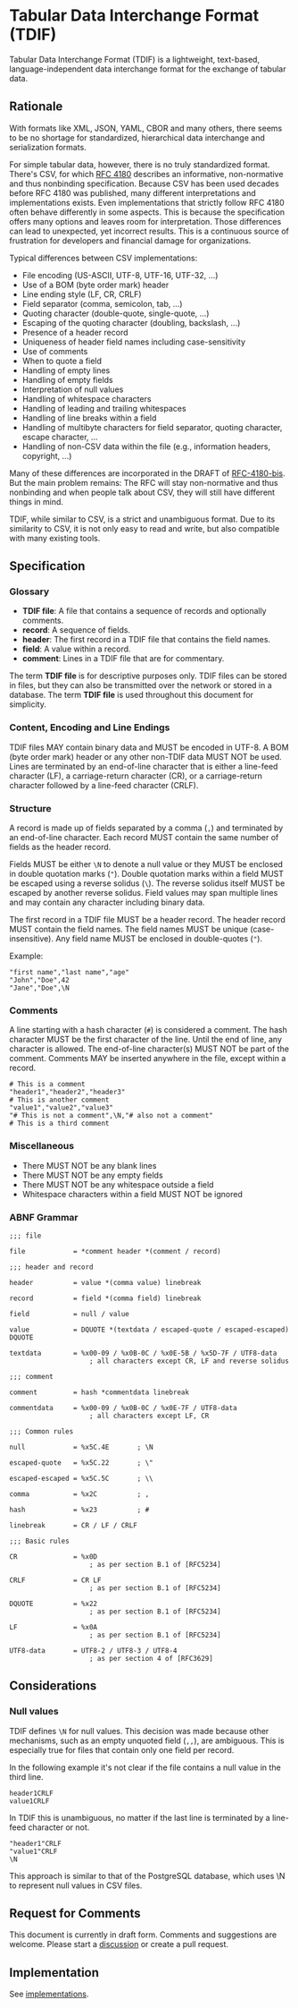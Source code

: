 # Tabular Data Interchange Format (TDIF)

Tabular Data Interchange Format (TDIF) is a lightweight, text-based, language-independent data interchange format for
the exchange of tabular data.

## Rationale

With formats like XML, JSON, YAML, CBOR and many others, there seems to be no shortage for standardized, hierarchical
data interchange and serialization formats.

For simple tabular data, however, there is no truly standardized format. There's CSV, for
which [RFC 4180](https://datatracker.ietf.org/doc/html/rfc4180) describes an informative, non-normative and thus
nonbinding specification. Because CSV has been used decades before RFC 4180 was published, many different
interpretations and implementations exists. Even implementations that strictly follow RFC 4180 often behave differently
in some aspects. This is because the specification offers many options and leaves room for interpretation.
Those differences can lead to unexpected, yet incorrect results. This is a continuous source of frustration for
developers and financial damage for organizations.

Typical differences between CSV implementations:

- File encoding (US-ASCII, UTF-8, UTF-16, UTF-32, ...)
- Use of a BOM (byte order mark) header
- Line ending style (LF, CR, CRLF)
- Field separator (comma, semicolon, tab, ...)
- Quoting character (double-quote, single-quote, ...)
- Escaping of the quoting character (doubling, backslash, ...)
- Presence of a header record
- Uniqueness of header field names including case-sensitivity
- Use of comments
- When to quote a field
- Handling of empty lines
- Handling of empty fields
- Interpretation of null values
- Handling of whitespace characters
- Handling of leading and trailing whitespaces
- Handling of line breaks within a field
- Handling of multibyte characters for field separator, quoting character, escape character, ...
- Handling of non-CSV data within the file (e.g., information headers, copyright, ...)

Many of these differences are incorporated in the DRAFT
of [RFC-4180-bis](https://datatracker.ietf.org/doc/html/draft-shafranovich-rfc4180-bis). But the main problem remains:
The RFC will stay non-normative and thus nonbinding and when people talk about CSV, they will still have different
things in mind.

TDIF, while similar to CSV, is a strict and unambiguous format. Due to its similarity to CSV, it is not only easy to
read and write, but also compatible with many existing tools.

## Specification

### Glossary

- **TDIF file**: A file that contains a sequence of records and optionally comments.
- **record**: A sequence of fields.
- **header**: The first record in a TDIF file that contains the field names.
- **field**: A value within a record.
- **comment**: Lines in a TDIF file that are for commentary.

The term **TDIF file** is for descriptive purposes only. TDIF files can be stored in files, but they can also be
transmitted over the network or stored in a database. The term **TDIF file** is used throughout this document for
simplicity.

### Content, Encoding and Line Endings

TDIF files MAY contain binary data and MUST be encoded in UTF-8. A BOM (byte order mark) header or any other non-TDIF
data MUST NOT be used. Lines are terminated by an end-of-line character that is either a line-feed character (LF), a
carriage-return character (CR), or a carriage-return character followed by a line-feed character (CRLF).

### Structure

A record is made up of fields separated by a comma (`,`) and terminated by an end-of-line character.
Each record MUST contain the same number of fields as the header record.

Fields MUST be either `\N` to denote a null value or they MUST be enclosed in double quotation marks (`"`).
Double quotation marks within a field MUST be escaped using a reverse solidus (`\`). The reverse solidus itself MUST be
escaped by another reverse solidus. Field values may span multiple lines and may contain any character including
binary data.

The first record in a TDIF file MUST be a header record. The header record MUST contain the field names. The field names
MUST be unique (case-insensitive). Any field name MUST be enclosed in double-quotes (`"`).

Example:

```csv
"first name","last name","age"
"John","Doe",42
"Jane","Doe",\N
```

### Comments

A line starting with a hash character (`#`) is considered a comment. The hash character MUST be the first character of
the line. Until the end of line, any character is allowed. The end-of-line character(s) MUST NOT be part of the comment.
Comments MAY be inserted anywhere in the file, except within a record.

```csv
# This is a comment
"header1","header2","header3"
# This is another comment
"value1","value2","value3"
"# This is not a comment",\N,"# also not a comment"
# This is a third comment
```

### Miscellaneous

- There MUST NOT be any blank lines
- There MUST NOT be any empty fields
- There MUST NOT be any whitespace outside a field
- Whitespace characters within a field MUST NOT be ignored

### ABNF Grammar

```abnf
;;; file

file            = *comment header *(comment / record)

;;; header and record

header          = value *(comma value) linebreak

record          = field *(comma field) linebreak

field           = null / value

value           = DQUOTE *(textdata / escaped-quote / escaped-escaped) DQUOTE

textdata        = %x00-09 / %x0B-0C / %x0E-5B / %x5D-7F / UTF8-data
                    ; all characters except CR, LF and reverse solidus

;;; comment

comment         = hash *commentdata linebreak

commentdata     = %x00-09 / %x0B-0C / %x0E-7F / UTF8-data
                    ; all characters except LF, CR

;;; Common rules

null            = %x5C.4E       ; \N

escaped-quote   = %x5C.22       ; \"

escaped-escaped = %x5C.5C       ; \\

comma           = %x2C          ; ,

hash            = %x23          ; #

linebreak       = CR / LF / CRLF

;;; Basic rules

CR              = %x0D
                    ; as per section B.1 of [RFC5234]

CRLF            = CR LF
                    ; as per section B.1 of [RFC5234]

DQUOTE          = %x22
                    ; as per section B.1 of [RFC5234]

LF              = %x0A
                    ; as per section B.1 of [RFC5234]

UTF8-data       = UTF8-2 / UTF8-3 / UTF8-4
                    ; as per section 4 of [RFC3629]
```

## Considerations

### Null values

TDIF defines `\N` for null values. This decision was made because other mechanisms, such as an empty unquoted field
(`,,`), are ambiguous. This is especially true for files that contain only one field per record.

In the following example it's not clear if the file contains a null value in the third line.

```csv
header1CRLF
value1CRLF
```

In TDIF this is unambiguous, no matter if the last line is terminated by a line-feed character or not.

```csv
"header1"CRLF
"value1"CRLF
\N
```

This approach is similar to that of the PostgreSQL database, which uses \N to represent null values in CSV files.

## Request for Comments

This document is currently in draft form. Comments and suggestions are welcome. Please start
a [discussion](https://github.com/osiegmar/tabular-data-interchange-format/discussions) or create a pull request.

## Implementation

See [implementations](implementations.md).
